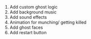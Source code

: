 <!-- TODO -->
1. Add custom ghost logic
2. Add background music
3. Add sound effects
4. Animation for munching/ getting killed
5. Add ghost faces
6. Add restart button

<!-- !BUGS -->



<!-- ?IDEAS -->
